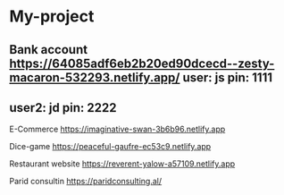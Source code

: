 # My-project



Bank account
https://64085adf6eb2b20ed90dcecd--zesty-macaron-532293.netlify.app/
user: js 
pin: 1111
--------
user2: jd
pin: 2222
---------

E-Commerce 
https://imaginative-swan-3b6b96.netlify.app

Dice-game
https://peaceful-gaufre-ec53c9.netlify.app

Restaurant website
https://reverent-yalow-a57109.netlify.app

Parid consultin
https://paridconsulting.al/


